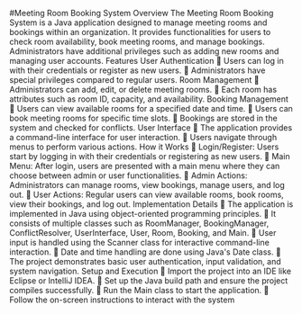 #Meeting Room Booking System
Overview
The Meeting Room Booking System is a Java application designed to manage meeting rooms
and bookings within an organization. It provides functionalities for users to check room
availability, book meeting rooms, and manage bookings. Administrators have additional
privileges such as adding new rooms and managing user accounts.
Features
User Authentication
 Users can log in with their credentials or register as new users.
 Administrators have special privileges compared to regular users.
Room Management
 Administrators can add, edit, or delete meeting rooms.
 Each room has attributes such as room ID, capacity, and availability.
Booking Management
 Users can view available rooms for a specified date and time.
 Users can book meeting rooms for specific time slots.
 Bookings are stored in the system and checked for conflicts.
User Interface
 The application provides a command-line interface for user interaction.
 Users navigate through menus to perform various actions.
How it Works
 Login/Register: Users start by logging in with their credentials or registering as new
users.
 Main Menu: After login, users are presented with a main menu where they can
choose between admin or user functionalities.
 Admin Actions: Administrators can manage rooms, view bookings, manage users,
and log out.
 User Actions: Regular users can view available rooms, book rooms, view their
bookings, and log out.
Implementation Details
 The application is implemented in Java using object-oriented programming principles.
 It consists of multiple classes such as RoomManager, BookingManager,
ConflictResolver, UserInterface, User, Room, Booking, and Main.
 User input is handled using the Scanner class for interactive command-line
interaction.
 Date and time handling are done using Java's Date class.
 The project demonstrates basic user authentication, input validation, and system
navigation.
Setup and Execution
 Import the project into an IDE like Eclipse or IntelliJ IDEA.
 Set up the Java build path and ensure the project compiles successfully.
 Run the Main class to start the application.
 Follow the on-screen instructions to interact with the system
